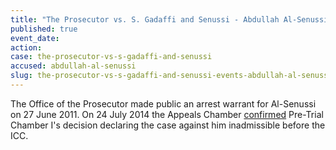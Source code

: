 ```yaml
---
title: "The Prosecutor vs. S. Gadaffi and Senussi - Abdullah Al-Senussi"
published: true
event_date:
action:
case: the-prosecutor-vs-s-gadaffi-and-senussi
accused: abdullah-al-senussi
slug: the-prosecutor-vs-s-gadaffi-and-senussi-events-abdullah-al-senussi
---
```


The Office of the Prosecutor made public an arrest warrant for Al-Senussi on 27 June 2011. On 24 July 2014 the Appeals Chamber [confirmed](https://www.icc-cpi.int/en_menus/icc/press%20and%20media/press%20releases/Pages/pr1034.aspx) Pre-Trial Chamber I's decision declaring the case against him inadmissible before the ICC.

